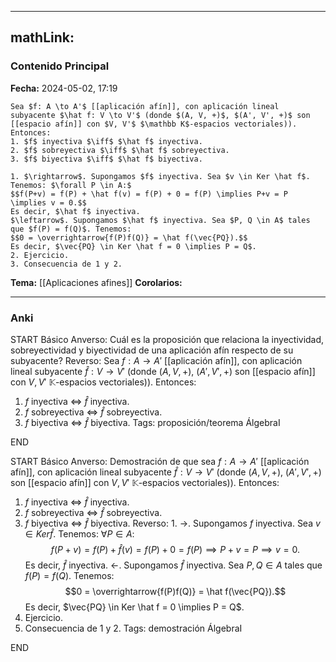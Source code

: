 
---
mathLink:
---
### Contenido Principal

**Fecha:** 2024-05-02, 17:19

```ad-proposition
Sea $f: A \to A'$ [[aplicación afín]], con aplicación lineal subyacente $\hat f: V \to V'$ (donde $(A, V, +)$, $(A', V', +)$ son [[espacio afín]] con $V, V'$ $\mathbb K$-espacios vectoriales)). Entonces:
1. $f$ inyectiva $\iff$ $\hat f$ inyectiva.
2. $f$ sobreyectiva $\iff$ $\hat f$ sobreyectiva.
3. $f$ biyectiva $\iff$ $\hat f$ biyectiva.
```


```ad-proof
1. $\rightarrow$. Supongamos $f$ inyectiva. Sea $v \in Ker \hat f$. Tenemos: $\forall P \in A:$
$$f(P+v) = f(P) + \hat f(v) = f(P) + 0 = f(P) \implies P+v = P \implies v = 0.$$
Es decir, $\hat f$ inyectiva.
$\leftarrow$. Supongamos $\hat f$ inyectiva. Sea $P, Q \in A$ tales que $f(P) = f(Q)$. Tenemos:
$$0 = \overrightarrow{f(P)f(Q)} = \hat f(\vec{PQ}).$$
Es decir, $\vec{PQ} \in Ker \hat f = 0 \implies P = Q$.
2. Ejercicio.
3. Consecuencia de 1 y 2.
```

**Tema:** [[Aplicaciones afines]]
**Corolarios:**

---
### Anki

START
Básico
Anverso: Cuál es la proposición que relaciona la inyectividad, sobreyectividad y biyectividad de una aplicación afín respecto de su subyacente?
Reverso: Sea $f: A \to A'$ [[aplicación afín]], con aplicación lineal subyacente $\hat f: V \to V'$ (donde $(A, V, +)$, $(A', V', +)$ son [[espacio afín]] con $V, V'$ $\mathbb K$-espacios vectoriales)). Entonces:
1. $f$ inyectiva $\iff$ $\hat f$ inyectiva.
2. $f$ sobreyectiva $\iff$ $\hat f$ sobreyectiva.
3. $f$ biyectiva $\iff$ $\hat f$ biyectiva.
Tags: proposición/teorema ÁlgebraI
<!--ID: 1714669443496-->
END

START
Básico
Anverso: Demostración de que sea $f: A \to A'$ [[aplicación afín]], con aplicación lineal subyacente $\hat f: V \to V'$ (donde $(A, V, +)$, $(A', V', +)$ son [[espacio afín]] con $V, V'$ $\mathbb K$-espacios vectoriales)). Entonces:
1. $f$ inyectiva $\iff$ $\hat f$ inyectiva.
2. $f$ sobreyectiva $\iff$ $\hat f$ sobreyectiva.
3. $f$ biyectiva $\iff$ $\hat f$ biyectiva.
Reverso: 1. $\rightarrow$. Supongamos $f$ inyectiva. Sea $v \in Ker \hat f$. Tenemos: $\forall P \in A:$
$$f(P+v) = f(P) + \hat f(v) = f(P) + 0 = f(P) \implies P+v = P \implies v = 0.$$
Es decir, $\hat f$ inyectiva.
$\leftarrow$. Supongamos $\hat f$ inyectiva. Sea $P, Q \in A$ tales que $f(P) = f(Q)$. Tenemos:
$$0 = \overrightarrow{f(P)f(Q)} = \hat f(\vec{PQ}).$$
Es decir, $\vec{PQ} \in Ker \hat f = 0 \implies P = Q$.
2. Ejercicio.
3. Consecuencia de 1 y 2.
Tags: demostración ÁlgebraI
<!--ID: 1714669443503-->
END